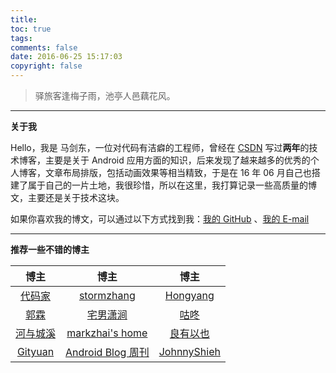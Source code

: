 ```yaml
---
title: 
toc: true
tags: 
comments: false
date: 2016-06-25 15:17:03
copyright: false
---
```


> 驿旅客逢梅子雨，池亭人邑藕花风。

------

**关于我**

Hello，我是 马剑东，一位对代码有洁癖的工程师，曾经在 [CSDN](http://blog.csdn.net/sinat_20645961) 写过**两年**的技术博客，主要是关于 Android 应用方面的知识，后来发现了越来越多的优秀的个人博客，文章布局排版，包括动画效果等相当精致，于是在 16 年 06 月自己也搭建了属于自己的一片土地，我很珍惜，所以在这里，我打算记录一些高质量的博文，主要还是关于技术这块。

如果你喜欢我的博文，可以通过以下方式找到我：[我的 GitHub](https://github.com/mjd507) 、<a href="mailto:mjd507201@gmail.com">我的 E-mail</a>

------

**推荐一些不错的博主**

|                   博主                   |                    博主                    |                    博主                    |
| :------------------------------------: | :--------------------------------------: | :--------------------------------------: |
|      [代码家](https://daimajia.com/)      |  [stormzhang](https://stormzhang.com/)   | [Hongyang](http://blog.csdn.net/lmj623565791/) |
| [郭霖](http://blog.csdn.net/guolin_blog) | [宅男潇涧](https://hujiaweibujidao.github.io/) |        [咕咚](https://gudong.name/)        |
|   [河与城溪](https://dodola.github.io/)    | [markzhai's home](https://blog.zhaiyifan.cn/) |  [良有以也](https://whuhan2013.github.io/)   |
|    [Gityuan](https://gityuan.com/)     | [Android Blog 周刊](https://www.androidblog.cn/) | [JohnnyShieh](https://johnnyshieh.github.io/) |

​				

​							

​				
​														
​							

